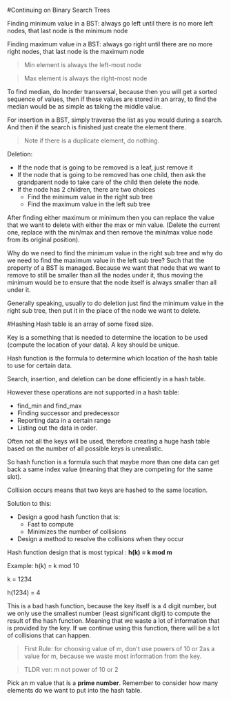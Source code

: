 #Continuing on Binary Search Trees

Finding minimum value in a BST: always go left until there is no more
left nodes, that last node is the minimum node

Finding maximum value in a BST: always go right until there are no more 
right nodes, that last node is the maximum node

> Min element is always the left-most node

> Max element is always the right-most node

To find median, do Inorder transversal, because then you will get a sorted
sequence of values, then if these values are stored in an array, to find the median
would be as simple as taking the middle value.

For insertion in a BST, simply traverse the list as you would during
a search. And then if the search is finished just create the element there. 

>Note if there is a duplicate element, do nothing.

Deletion:
- If the node that is going to be removed is a leaf, just remove it
- If the node that is going to be removed has one child, then ask the grandparent node to take care of the child
then delete the node.
- If the node has 2 children, there are two choices
    - Find the minimum value in the right sub tree
    - Find the maximum value in the left sub tree

After finding either maximum or minimum then you can replace the value that we want to delete with 
either the max or min value. (Delete the current one, replace with the min/max and then remove the min/max
value node from its original position).

Why do we need to find the minimum value in the right sub tree and why do we need to
find the maximum value in the left sub tree? Such that the property of a BST is managed. Because we want that node
that we want to remove to still be smaller than all the nodes under it, thus moving
the minimum would be to ensure that the node itself is always smaller than all under it.

Generally speaking, usually to do deletion just find the minimum value
in the right sub tree, then put it in the place of the node we want to delete.

#Hashing
Hash table is an array of some fixed size.

Key is a something that is needed to determine the location to be used (compute
the location of your data). A key should be unique.

Hash function is the formula to determine which location of the hash table
to use for certain data. 

Search, insertion, and deletion can be done efficiently in a hash table.

However these operations are not supported in a hash table:
- find_min and find_max
- Finding successor and predecessor
- Reporting data in a certain range
- Listing out the data in order.

Often not all the keys will be used, therefore creating a huge hash table based on the number
of all possible keys is unrealistic.

So hash function is a formula such that maybe more than one data can get back a same index value (meaning that
they are competing for the same slot).

Collision occurs means that two keys are hashed to the same location.

Solution to this:
- Design a good hash function that is:
    - Fast to compute
    - Minimizes the number of collisions
- Design a method to resolve the collisions when they occur

Hash function design that is most typical : **h(k) = k  mod m**

Example: 
h(k) = k mod 10

k = 1234

h(1234) = 4

This is a bad hash function, because the key itself is a 4 digit
number, but we only use the smallest number (least significant digit) to
compute the result of the hash function. Meaning that we waste a lot of information
that is provided by the key. If we continue using this function, there will
be a lot of collisions that can happen.

>First Rule: for choosing value of m, don't use powers of 10 or 2as a value for m, because we waste
>most information from the key.

>TLDR ver: m not power of 10 or 2

Pick an m value that is a **prime number**. Remember to consider how many elements do we want to put into the
hash table.



